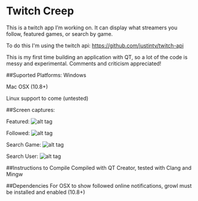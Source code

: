 # Twitch Creep
This is a twitch app I’m working on.  It can display what streamers you follow, featured games, or search by game.

To do this I'm using the twitch api: https://github.com/justintv/twitch-api

This is my first time building an application with QT, so a lot of the code is messy and experimental.  Comments and criticism appreciated!

##Suported Platforms:
Windows

Mac OSX (10.8+)

Linux support to come (untested)

##Screen captures:

Featured: 
![alt tag](http://i.imgur.com/sCN6Mt8.jpg)

Followed: 
![alt tag](http://imgur.com/WLVlo7V.png)

Search Game: 
![alt tag](http://i.imgur.com/UDYDqKc.png)

Search User: 
![alt tag](http://i.imgur.com/hxdP49h.png)

##Instructions to Compile
Compiled with QT Creator, tested with Clang and Mingw

##Dependencies
For OSX to show followed online notifications, growl must be installed and enabled (10.8+)

